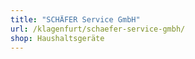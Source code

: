 ```yaml
---
title: "SCHÄFER Service GmbH"
url: /klagenfurt/schaefer-service-gmbh/
shop: Haushaltsgeräte
---
```

